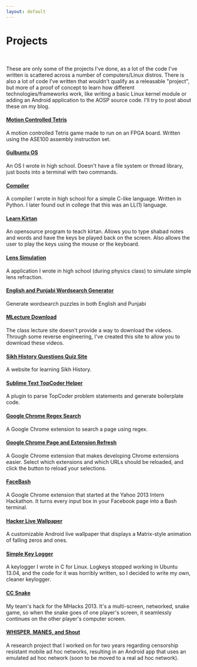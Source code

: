 ```yaml
---
layout: default
---
```

Projects
========
<br>

These are only some of the projects I've done, as a lot of the code I've written is scattered across a number of computers/Linux distros. There is also a lot of code I've written that wouldn't qualify as a releasable "project", but more of a proof of concept to learn how different technologies/frameworks work, like writing a basic Linux kernel module or adding an Android application to the AOSP source code. I'll try to post about these on my blog.
<br>

#### [Motion Controlled Tetris](/projects/motion-controlled-tetris/)

A motion controlled Tetris game made to run on an FPGA board. Written using the ASE100 assembly instruction set.
<br>

#### [Gulbuntu OS](/projects/gulbuntu/)

An OS I wrote in high school. Doesn't have a file system or thread library, just boots into a terminal with two commands.
<br>

#### [Compiler](/projects/compiler/)

A compiler I wrote in high school for a simple C-like language. Written in Python. I later found out in college that this was an LL(1) language.
<br>

#### [Learn Kirtan](/projects/learn-kirtan/)

An opensource program to teach kirtan. Allows you to type shabad notes and words and have the keys be played back on the screen. Also allows the user to play the keys using the mouse or the keyboard.
<br>

#### [Lens Simulation](/projects/lens-simulation/)

A application I wrote in high school (during physics class) to simulate simple lens refraction.
<br>

#### [English and Punjabi Wordsearch Generator](/projects/wordsearch-generator/)

Generate wordsearch puzzles in both English and Punjabi
<br>

#### [MLecture Download](/projects/mlecture-download/)

The class lecture site doesn't provide a way to download the videos. Through some reverse engineering, I've created this site to allow you to download these videos.
<br>

#### [Sikh History Questions Quiz Site](/projects/sikh-history-questions/)

A website for learning Sikh History.
<br>

#### [Sublime Text TopCoder Helper](/projects/topcoder-helper/)

A plugin to parse TopCoder problem statements and generate boilerplate code.
<br>

#### [Google Chrome Regex Search](/projects/regex-search/)

A Google Chrome extension to search a page using regex.
<br>

#### [Google Chrome Page and Extension Refresh](/projects/page-and-extension-refresh/)

A Google Chrome extension that makes developing Chrome extensions easier. Select which extensions and which URLs should be reloaded, and click the button to reload your selections.
<br>

#### [FaceBash](/projects/facebash/)

A Google Chrome extension that started at the Yahoo 2013 Intern Hackathon. It turns every input box in your Facebook page into a Bash terminal.
<br>

#### [Hacker Live Wallpaper](/projects/hacker-live-wallpaper/)

A customizable Android live wallpaper that displays a Matrix-style animation of falling zeros and ones.
<br>

#### [Simple Key Logger](/projects/simple-key-logger/)

A keylogger I wrote in C for Linux. Logkeys stopped working in Ubuntu 13.04, and the code for it was horribly written, so I decided to write my own, cleaner keylogger.
<br>

#### [CC Snake](/projects/cc-snake/)

My team's hack for the MHacks 2013. It's a multi-screen, networked, snake game, so when the snake goes of one player's screen, it seamlessly continues on the other player's computer screen.
<br>

#### [WHISPER, MANES, and Shout](/projects/whisper-manes-shout/)

A research project that I worked on for two years regarding censorship resistant mobile ad hoc networks, resulting in an Android app that uses an emulated ad hoc network (soon to be moved to a real ad hoc network).
